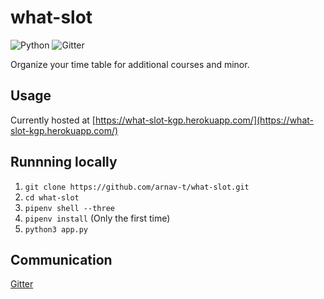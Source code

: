 # what-slot
![Python](https://img.shields.io/badge/Made%20with-Python-blue.svg) 
![Gitter](https://img.shields.io/gitter/room/:user/:repo.svg)
     
Organize your time table for additional courses and minor.
## Usage
Currently hosted at [https://what-slot-kgp.herokuapp.com/](https://what-slot-kgp.herokuapp.com/)
## Runnning locally
1. `git clone https://github.com/arnav-t/what-slot.git`
2. `cd what-slot`
3. `pipenv shell --three`
4. `pipenv install` (Only the first time)
5. `python3 app.py`
## Communication
[Gitter](https://gitter.im/WhatSlotChat/Lobby)
